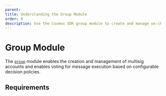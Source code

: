 ```yaml
---
parent:
title: Understanding the Group Module
order: 0
description: Use the Cosmos SDK group module to create and manage on-chain multisig accounts and enables voting for message execution based on configurable decision policies.
---
```


# Group Module

The [`group`](https://docs.cosmos.network/v0.46/modules/group/) module enables the creation and management of multisig accounts and enables voting for message execution based on configurable decision policies.

## Requirements
